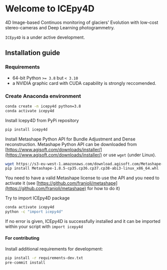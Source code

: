 # Welcome to ICEpy4D

4D Image-based Continuos monitoring of glaciers' Evolution with low-cost stereo-cameras and Deep Learning photogrammetry.

`ICEpy4D` is a under active development.

## Installation guide

### Requirements

- 64-bit Python `>= 3.8` but `< 3.10`
- a NVIDIA graphic card with CUDA capability is strongly reccomended.

### Create Anaconda environment

```bash
conda create -n icepy4d python=3.8
conda activate icepy4d
```

Install Icepy4D from PyPi repository

```bash
pip install icepy4d
```

Install Metashape Python API for Bundle Adjustment and Dense reconstruction.
Metashape Python API can be downloaded from [https://www.agisoft.com/downloads/installer/](https://www.agisoft.com/downloads/installer/) or use `wget` (under Linux).

```bash
wget https://s3-eu-west-1.amazonaws.com/download.agisoft.com/Metashape-1.8.5-cp35.cp36.cp37.cp38-abi3-linux_x86_64.whl
pip install Metashape-1.8.5-cp35.cp36.cp37.cp38-abi3-linux_x86_64.whl
```

You need to have a valid Metashape license to use the API and you need to activate it (see [https://github.com/franioli/metashape](https://github.com/franioli/metashape) for how to do it)

Try to import ICEpy4D package

```bash
conda activate icepy4d
python -c "import icepy4d"
```

If no error is given, ICEpy4D is successfully installed and it can be imported within your script with `import icepy4d`

#### For contributing

Install additional requirements for development:

```bash
pip install -r requirements-dev.txt
pre-commit install
```

